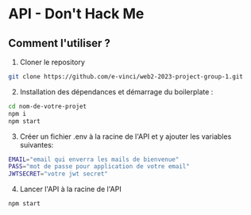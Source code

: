 
# API - Don't Hack Me
## Comment l'utiliser ?
1. Cloner le repository
```bash
git clone https://github.com/e-vinci/web2-2023-project-group-1.git
```

2. Installation des dépendances et démarrage du boilerplate : 
```bash
cd nom-de-votre-projet
npm i
npm start
```

3. Créer un fichier .env à la racine de l'API et y ajouter les variables suivantes:
```bash
EMAIL="email qui enverra les mails de bienvenue"
PASS="mot de passe pour application de votre email"
JWTSECRET="votre jwt secret"
```

4. Lancer l'API à la racine de l'API
```bash
npm start
```